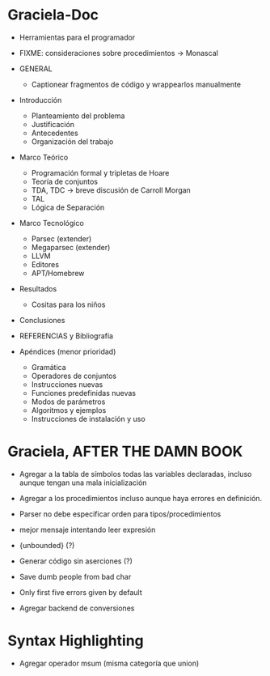 # Graciela-Doc
- Herramientas para el programador

- FIXME: consideraciones sobre procedimientos -> Monascal

- GENERAL
    - Captionear fragmentos de código y wrappearlos manualmente

- Introducción
    - Planteamiento del problema
    - Justificación
    - Antecedentes
    - Organización del trabajo

- Marco Teórico
    - Programación formal y tripletas de Hoare
    - Teoría de conjuntos
    - TDA, TDC -> breve discusión de Carroll Morgan
    - TAL
    - Lógica de Separación

- Marco Tecnológico
    - Parsec (extender)
    - Megaparsec (extender)
    - LLVM
    - Editores
    - APT/Homebrew

- Resultados
    - Cositas para los niños

- Conclusiones

- REFERENCIAS y Bibliografía

- Apéndices (menor prioridad)
    - Gramática
    - Operadores de conjuntos
    - Instrucciones nuevas
    - Funciones predefinidas nuevas
    - Modos de parámetros
    - Algoritmos y ejemplos
    - Instrucciones de instalación y uso


# Graciela, AFTER THE DAMN BOOK
- Agregar a la tabla de símbolos todas las variables declaradas, incluso aunque
  tengan una mala inicialización
- Agregar a los procedimientos incluso aunque haya errores en definición.

- Parser no debe especificar orden para tipos/procedimientos

- mejor mensaje intentando leer expresión

- {unbounded} (?)
- Generar código sin aserciones (?)

- Save dumb people from bad char

- Only first five errors given by default

- Agregar backend de conversiones

# Syntax Highlighting
- Agregar operador msum (misma categoría que union)
